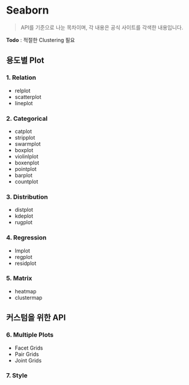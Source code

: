 # Seaborn

> API를 기준으로 나눈 목차이며, 각 내용은 공식 사이트를 각색한 내용입니다.

**Todo** : 적절한 Clustering 필요



## 용도별 Plot

### 1. Relation

- relplot
- scatterplot
- lineplot

### 2. Categorical

- catplot
- stripplot
- swarmplot
- boxplot
- violinlplot
- boxenplot 
- pointplot
- barplot
- countplot

### 3. Distribution

- distplot
- kdeplot
- rugplot

### 4. Regression

- lmplot 
- regplot
- residplot

### 5. Matrix

- heatmap
- clustermap

## 커스텀을 위한 API

### 6. Multiple Plots

- Facet Grids
- Pair Grids
- Joint Grids

### 7. Style 
